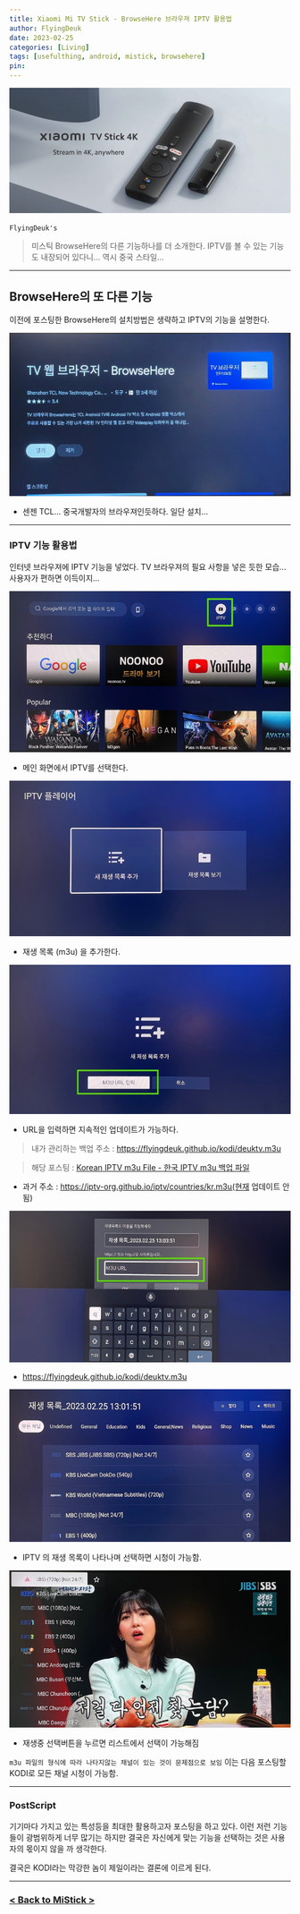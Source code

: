 ```yaml
---
title: Xiaomi Mi TV Stick - BrowseHere 브라우져 IPTV 활용법
author: FlyingDeuk
date: 2023-02-25 
categories: [Living]
tags: [usefulthing, android, mistick, browsehere]
pin:
---
```


![mistick](/img/living/mistick/mistick.jpg)


`FlyingDeuk's`
> 미스틱 BrowseHere의 다른 기능하나를 더 소개한다. IPTV를 볼 수 있는 기능도 내장되어 있다니... 역시 중국 스타일...

-----------

## BrowseHere의 또 다른 기능
이전에 포스팅한 BrowseHere의 설치방법은 생략하고 IPTV의 기능을 설명한다. 

![mistick](/img/living/mistick/mistick4.jpg)
- 센젠 TCL... 중국개발자의 브라우져인듯하다. 일단 설치...

----------

### IPTV 기능 활용법
인터넷 브라우져에 IPTV 기능을 넣었다. TV 브라우져의 필요 사항을 넣은 듯한 모습... 사용자가 편하면 이득이지...

![mistick](/img/living/mistick/mistick21.jpg)
- 메인 화면에서 IPTV를 선택한다. 


![mistick](/img/living/mistick/mistick18.jpg)
- 재생 목록 (m3u) 을 추가한다. 

![mistick](/img/living/mistick/mistick22.jpg)
- URL을 입력하면 지속적인 업데이트가 가능하다. 

> 내가 관리하는 백업 주소 : https://flyingdeuk.github.io/kodi/deuktv.m3u

> 해당 포스팅 : [Korean IPTV m3u File - 한국 IPTV m3u 백업 파일](/posts/IPTVm3u)

- 과거 주소 : https://iptv-org.github.io/iptv/countries/kr.m3u(현재 업데이트 안됨)


![mistick](/img/living/mistick/mistick23.jpg)
- https://flyingdeuk.github.io/kodi/deuktv.m3u


![mistick](/img/living/mistick/mistick19.jpg)
- IPTV 의 재생 목록이 나타나며 선택하면 시청이 가능함.

![mistick](/img/living/mistick/mistick20.jpg)
- 재생중 선택버튼을 누르면 리스트에서 선택이 가능해짐

`m3u 파일의 형식에 따라 나타지않는 채널이 있는 것이 문제점으로 보임` 이는 다음 포스팅할 KODI로 모든 채널 시청이 가능함. 


---------

### PostScript
기기마다 가지고 있는 특성등을 최대한 활용하고자 포스팅을 하고 있다. 이런 저런 기능들이 광범위하게 너무 많기는 하지만 결국은 자신에게 맞는 기능을 선택하는 것은 사용자의 몫이지 않을 까 생각한다. 

결국은 KODI라는 막강한 놈이 제일이라는 결론에 이르게 된다. 


-----------

### [< Back to MiStick >](/posts/MiStick/)
